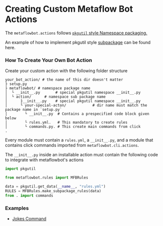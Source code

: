 # Creating Custom Metaflow Bot Actions

The `metaflowbot.actions` follows [`pkgutil` style Namespace packaging.]((https://packaging.python.org/guides/packaging-namespace-packages/#pkgutil-style-namespace-packages).)

An example of how to implement pkgutil style [subpackage](https://github.com/pypa/sample-namespace-packages/tree/master/pkgutil) can be found here.

### How To Create Your Own Bot Action
Create your custom action with the following folder structure

```
your_bot_action/ # the name of this dir doesn't matter
├ setup.py
├ metaflowbot/ # namespace package name
│  └ __init__.py       # special pkgutil namespace __init__.py
│  └ action/      # namespace sub package name
│      ├__init__.py    # special pkgutil namespace __init__.py
│      └ your-special-acton/            # dir name must match the package name in `setup.py`
│        └ __init__.py  # Contains a prespecified code block given below
│        └ rules.yml.   # This mandatory to create rules
│        └ commands.py. # This create main commands from click
.
```

Every module must contain a `rules.yml`, a `__init__.py`, and a module that contains click commands imported from `metaflowbot.cli.actions`.

The `__init__.py` inside an installable action must contain the following code to integrate with metaflowbot's actions
```python
import pkgutil

from metaflowbot.rules import MFBRules

data = pkgutil.get_data(__name__, "rules.yml")
RULES = MFBRules.make_subpackage_rules(data)
from . import commands
```

### Examples
- [Jokes Command](https://github.com/outerbounds/metaflowbot-jokes-action)